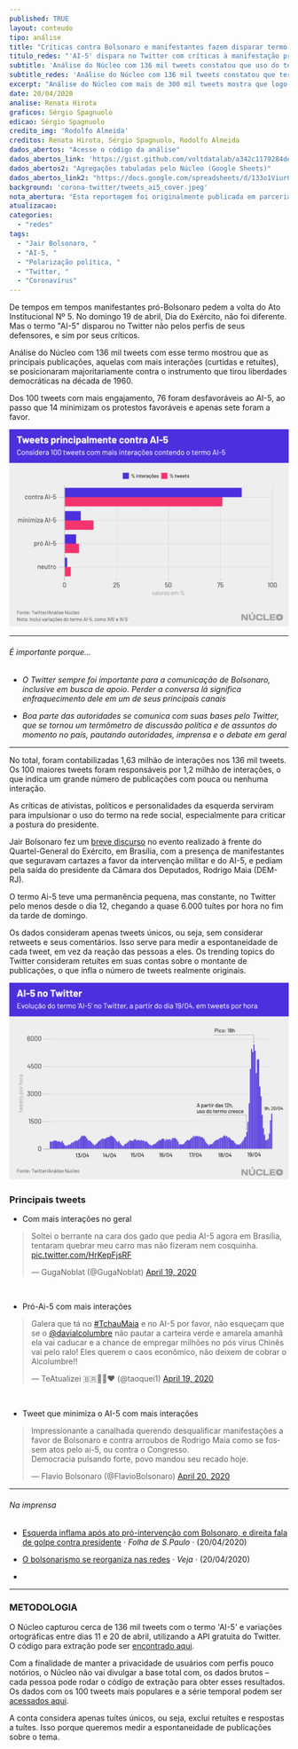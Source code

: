 ```yaml
---
published: TRUE
layout: conteudo
tipo: análise
title: "Críticas contra Bolsonaro e manifestantes fazem disparar termo 'AI-5' no Twitter"
titulo_redes: "'AI-5' dispara no Twitter com críticas à manifestação pró-Bolsonaro"
subtitle: 'Análise do Núcleo com 136 mil tweets constatou que uso do termo foi impulsionado principalmente por críticas feitas pela esquerda à manifestação no Dia do Exército'
subtitle_redes: 'Análise do Núcleo com 136 mil tweets constatou que termo foi impulsionado principalmente por críticas feitas da esquerda'
excerpt: "Análise do Núcleo com mais de 300 mil tweets mostra que logo após publicação de Mandetta anunciando sua saída do governo há um pico de tweets negativos muito superior a positivos, continuando assim por algumas horas."
date: 20/04/2020
analise: Renata Hirota
graficos: Sérgio Spagnuolo
edicao: Sérgio Spagnuolo
credito_img: 'Rodolfo Almeida'
creditos: Renata Hirota, Sérgio Spagnuolo, Rodolfo Almeida
dados_abertos: "Acesse o código da análise"
dados_abertos_link: 'https://gist.github.com/voltdatalab/a342c1179284deafa5c508dad33373f5'
dados_abertos2: "Agregações tabuladas pelo Núcleo (Google Sheets)"
dados_abertos_link2: "https://docs.google.com/spreadsheets/d/133o1ViurOcQUIiE21l2lMRCCEvvp6W_tCxya6hiioFY/edit?usp=sharing"
background: 'corona-twitter/tweets_ai5_cover.jpeg'
nota_abertura: "Esta reportagem foi originalmente publicada em parceria com o <a href='https://br.noticias.yahoo.com/posts-vinculados-a-esquerda-fazem-disparar-termo-ai-5-no-twitter-220914533.html' target='_blank'>Yahoo Brasil</a>"
atualizacao:
categories:
  - "redes"
tags:
  - "Jair Bolsonaro, "
  - "AI-5, "
  - "Polarização política, "
  - "Twitter, "
  - "Coronavírus"
---
```


De tempos em tempos manifestantes pró-Bolsonaro pedem a volta do Ato Institucional Nº 5. No domingo 19 de abril, Dia do Exército, não foi diferente. Mas o termo "AI-5" disparou no Twitter não pelos perfis de seus defensores, e sim por seus críticos.

Análise do Núcleo com 136 mil tweets com esse termo mostrou que as principais publicações, aquelas com mais interações (curtidas e retuítes), se posicionaram majoritariamente contra o instrumento que tirou liberdades democráticas na década de 1960.

Dos 100 tweets com mais engajamento, 76 foram desfavoráveis ao AI-5, ao passo que 14 minimizam os protestos favoráveis e apenas sete foram a favor.

![top 100 tweets categorizados](../img/corona-twitter/tweets_ai5_pct.png)

---

###### É importante porque...

- *O Twitter sempre foi importante para a comunicação de Bolsonaro, inclusive em busca de apoio. Perder a conversa lá significa enfraquecimento dele em um de seus principais canais*

- *Boa parte das autoridades se comunica com suas bases pelo Twitter, que se tornou um termômetro de discussão política e de assuntos do momento no país, pautando autoridades, imprensa e o debate em geral*


---

No total, foram contabilizadas 1,63 milhão de interações nos 136 mil tweets. Os 100 maiores tweets foram responsáveis por 1,2 milhão de interações, o que indica um grande número de publicações com pouca ou nenhuma interação.

As críticas de ativistas, políticos e personalidades da esquerda serviram para impulsionar o uso do termo na rede social, especialmente para criticar a postura do presidente.

Jair Bolsonaro fez um [breve discurso](https://www.poder360.com.br/governo/bolsonaro-discursa-em-ato-com-pauta-a-favor-do-ai-5-e-contra-o-congresso/) no evento realizado à frente do Quartel-General do Exército, em Brasília, com a presença de manifestantes que seguravam cartazes a favor da intervenção militar e do AI-5, e pediam pela saída do presidente da Câmara dos Deputados, Rodrigo Maia (DEM-RJ).

O termo Ai-5 teve uma permanência pequena, mas constante, no Twitter pelo menos desde o dia 12, chegando a quase 6.000 tuítes por hora no fim da tarde de domingo.

Os dados consideram apenas tweets únicos, ou seja, sem considerar retweets e seus comentários. Isso serve para medir a espontaneidade de cada tweet, em vez da reação das pessoas a eles. Os trending topics do Twitter consideram retuítes em suas contas sobre o montante de publicações, o que infla o número de tweets realmente originais.


![serie tempora de tweets](../img/corona-twitter/tweets_ai5_temporal.png)

### Principais tweets

- Com mais interações no geral

<blockquote class="twitter-tweet"><p lang="pt" dir="ltr">Soltei o berrante na cara dos gado que pedia AI-5 agora em Brasília, tentaram quebrar meu carro mas não fizeram nem cosquinha. <a href="https://t.co/HrKepFjsRF">pic.twitter.com/HrKepFjsRF</a></p>&mdash; GugaNoblat (@GugaNoblat) <a href="https://twitter.com/GugaNoblat/status/1251936367975825413?ref_src=twsrc%5Etfw">April 19, 2020</a></blockquote> <script async src="https://platform.twitter.com/widgets.js" charset="utf-8"></script>

<br>

- Pró-Ai-5 com mais interações

<blockquote class="twitter-tweet"><p lang="pt" dir="ltr">Galera que tá no <a href="https://twitter.com/hashtag/TchauMaia?src=hash&amp;ref_src=twsrc%5Etfw">#TchauMaia</a> e no AI-5 por favor, não esqueçam que se o <a href="https://twitter.com/davialcolumbre?ref_src=twsrc%5Etfw">@davialcolumbre</a> não pautar a carteira verde e amarela amanhã ela vai caducar e a chance de empregar milhões no pós vírus Chinês vai pelo ralo! Eles querem o caos econômico, não deixem de cobrar o Alcolumbre!!</p>&mdash; TeAtualizei 🇧🇷👊🏻❤️ (@taoquei1) <a href="https://twitter.com/taoquei1/status/1251938884923142145?ref_src=twsrc%5Etfw">April 19, 2020</a></blockquote> <script async src="https://platform.twitter.com/widgets.js" charset="utf-8"></script>

<br>

- Tweet que minimiza o AI-5 com mais interações

<blockquote class="twitter-tweet"><p lang="pt" dir="ltr">Impressionante a canalhada querendo desqualificar manifestações a favor de Bolsonaro e contra arroubos de Rodrigo Maia como se fossem atos pelo ai-5, ou contra o Congresso.<br>Democracia pulsando forte, povo mandou seu recado hoje.</p>&mdash; Flavio Bolsonaro (@FlavioBolsonaro) <a href="https://twitter.com/FlavioBolsonaro/status/1252030404179243011?ref_src=twsrc%5Etfw">April 20, 2020</a></blockquote> <script async src="https://platform.twitter.com/widgets.js" charset="utf-8"></script>

---

###### Na imprensa

* [Esquerda inflama após ato pró-intervenção com Bolsonaro, e direita fala de golpe contra presidente](https://www1.folha.uol.com.br/poder/2020/04/esquerda-inflama-apos-ato-pro-intervencao-com-bolsonaro-e-direita-fala-de-golpe-contra-presidente.shtml) &sdot; *Folha de S.Paulo* &sdot; (20/04/2020)

* [O bolsonarismo se reorganiza nas redes](https://veja.abril.com.br/blog/thomas-traumann/o-bolsonarismo-se-reorganiza-nas-redes/amp/?__twitter_impression=true) &sdot; *Veja* &sdot; (20/04/2020)
-
---


### METODOLOGIA

O Núcleo capturou cerca de 136 mil tweets com o termo 'AI-5' e variações ortográficas entre dias 11 e 20 de abril, utilizando a API gratuita do Twitter. O código para extração pode ser [encontrado aqui](https://gist.github.com/voltdatalab/a342c1179284deafa5c508dad33373f5).

Com a finalidade de manter a privacidade de usuários com perfis pouco notórios, o Núcleo não vai divulgar a base total com, os dados brutos – cada pessoa pode rodar o código de extração para obter esses resultados. Os dados com os 100 tweets mais populares e a série temporal podem ser [acessados aqui](https://docs.google.com/spreadsheets/d/1EotNWi6V4iTwa8ck3TV6AVmssT6qmQ3Ax8unn5WoxvU/edit?usp=sharing).

A conta considera apenas tuítes únicos, ou seja, exclui retuítes e respostas a tuítes. Isso porque queremos medir a espontaneidade de publicações sobre o tema.
